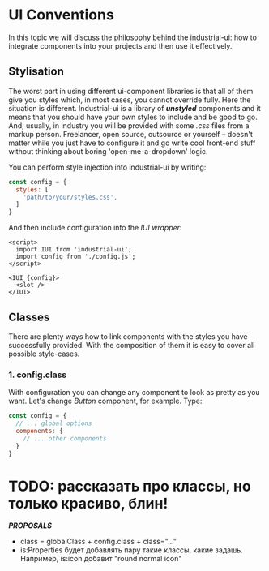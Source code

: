 # UI Conventions

In this topic we will discuss the philosophy behind the industrial-ui:
how to integrate components into your projects and then use it effectively.

## Stylisation

The worst part in using different ui-component libraries is that all of them
give you styles which, in most cases, you cannot override fully. Here the
situation is different. Industrial-ui is a library
of ***unstyled*** components and it means that you should have your own
styles to include and be good to go. And, usually, in industry you will be
provided with some *.css* files from a markup person. Freelancer, open source, 
outsource or yourself – doesn't matter while you just have to configure it and
go write cool front-end stuff without thinking about boring 'open-me-a-dropdown'
logic. 

You can perform style injection into industrial-ui by writing:

```js
const config = {
  styles: [
    'path/to/your/styles.css',
  ]
}
```

And then include configuration into the *IUI wrapper*:

```sveltehtml
<script>
  import IUI from 'industrial-ui';
  import config from './config.js';
</script>

<IUI {config}>
  <slot />
</IUI>
```

## Classes

There are plenty ways how to link components with the styles you have 
successfully provided. With the composition of them it is easy to
cover all possible style-cases.

### 1. config.class

With configuration you can change any component to look as pretty as you
want. Let's change *Button* component, for example. Type:

```js
const config = {
  // ... global options
  components: {
    // ... other components
  }
}
```

# TODO: рассказать про классы, но только красиво, блин!

***PROPOSALS***

* class = globalClass + config.class + class="..."
* is:Properties будет добавлять пару такие классы, какие задашь. Например,
is:icon добавит "round normal icon"
